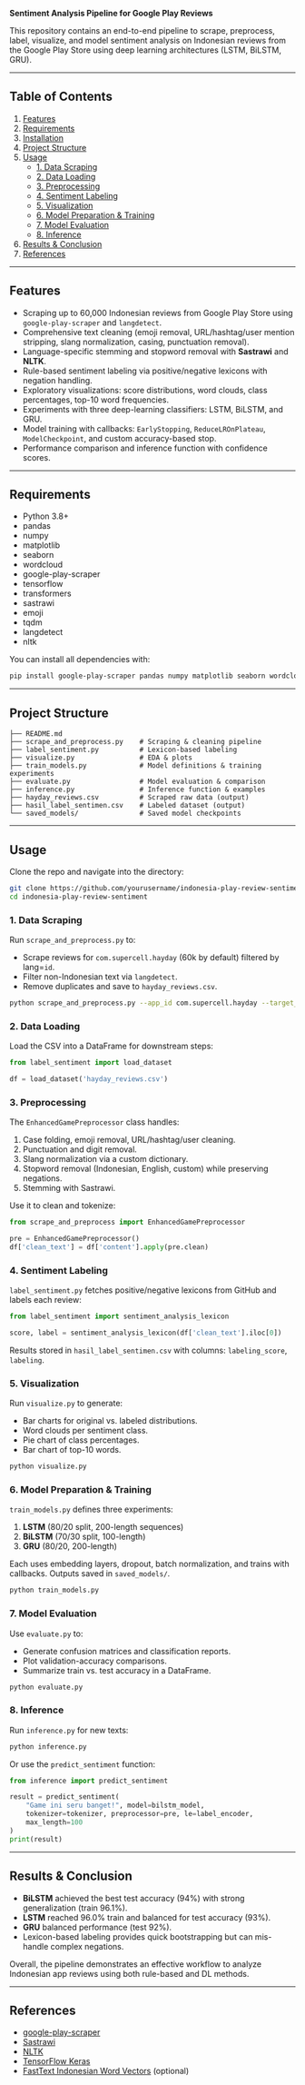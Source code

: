 **Sentiment Analysis Pipeline for Google Play Reviews**

This repository contains an end-to-end pipeline to scrape, preprocess, label, visualize, and model sentiment analysis on Indonesian reviews from the Google Play Store using deep learning architectures (LSTM, BiLSTM, GRU).

---

## Table of Contents
1. [Features](#features)
2. [Requirements](#requirements)
3. [Installation](#installation)
4. [Project Structure](#project-structure)
5. [Usage](#usage)
   - [1. Data Scraping](#1-data-scraping)
   - [2. Data Loading](#2-data-loading)
   - [3. Preprocessing](#3-preprocessing)
   - [4. Sentiment Labeling](#4-sentiment-labeling)
   - [5. Visualization](#5-visualization)
   - [6. Model Preparation & Training](#6-model-preparation--training)
   - [7. Model Evaluation](#7-model-evaluation)
   - [8. Inference](#8-inference)
6. [Results & Conclusion](#results--conclusion)
7. [References](#references)

---

## Features
- Scraping up to 60,000 Indonesian reviews from Google Play Store using `google-play-scraper` and `langdetect`.
- Comprehensive text cleaning (emoji removal, URL/hashtag/user mention stripping, slang normalization, casing, punctuation removal).
- Language-specific stemming and stopword removal with **Sastrawi** and **NLTK**.
- Rule-based sentiment labeling via positive/negative lexicons with negation handling.
- Exploratory visualizations: score distributions, word clouds, class percentages, top-10 word frequencies.
- Experiments with three deep-learning classifiers: LSTM, BiLSTM, and GRU.
- Model training with callbacks: `EarlyStopping`, `ReduceLROnPlateau`, `ModelCheckpoint`, and custom accuracy-based stop.
- Performance comparison and inference function with confidence scores.

---

## Requirements
- Python 3.8+
- pandas
- numpy
- matplotlib
- seaborn
- wordcloud
- google-play-scraper
- tensorflow
- transformers
- sastrawi
- emoji
- tqdm
- langdetect
- nltk

You can install all dependencies with:

```bash
pip install google-play-scraper pandas numpy matplotlib seaborn wordcloud tensorflow transformers sastrawi emoji tqdm nltk langdetect
```


---

## Project Structure

```
├── README.md
├── scrape_and_preprocess.py    # Scraping & cleaning pipeline
├── label_sentiment.py          # Lexicon-based labeling
├── visualize.py                # EDA & plots
├── train_models.py             # Model definitions & training experiments
├── evaluate.py                 # Model evaluation & comparison
├── inference.py                # Inference function & examples
├── hayday_reviews.csv          # Scraped raw data (output)
├── hasil_label_sentimen.csv    # Labeled dataset (output)
└── saved_models/               # Saved model checkpoints
```

---

## Usage

Clone the repo and navigate into the directory:

```bash
git clone https://github.com/yourusername/indonesia-play-review-sentiment.git
cd indonesia-play-review-sentiment
```

### 1. Data Scraping

Run `scrape_and_preprocess.py` to:
- Scrape reviews for `com.supercell.hayday` (60k by default) filtered by lang=`id`.
- Filter non-Indonesian text via `langdetect`.
- Remove duplicates and save to `hayday_reviews.csv`.

```bash
python scrape_and_preprocess.py --app_id com.supercell.hayday --target_reviews 60000
```

### 2. Data Loading

Load the CSV into a DataFrame for downstream steps:

```python
from label_sentiment import load_dataset

df = load_dataset('hayday_reviews.csv')
```

### 3. Preprocessing

The `EnhancedGamePreprocessor` class handles:
1. Case folding, emoji removal, URL/hashtag/user cleaning.
2. Punctuation and digit removal.
3. Slang normalization via a custom dictionary.
4. Stopword removal (Indonesian, English, custom) while preserving negations.
5. Stemming with Sastrawi.

Use it to clean and tokenize:

```python
from scrape_and_preprocess import EnhancedGamePreprocessor

pre = EnhancedGamePreprocessor()
df['clean_text'] = df['content'].apply(pre.clean)
```

### 4. Sentiment Labeling

`label_sentiment.py` fetches positive/negative lexicons from GitHub and labels each review:

```python
from label_sentiment import sentiment_analysis_lexicon

score, label = sentiment_analysis_lexicon(df['clean_text'].iloc[0])
```

Results stored in `hasil_label_sentimen.csv` with columns: `labeling_score`, `labeling`.

### 5. Visualization

Run `visualize.py` to generate:
- Bar charts for original vs. labeled distributions.
- Word clouds per sentiment class.
- Pie chart of class percentages.
- Bar chart of top-10 words.

```bash
python visualize.py
```

### 6. Model Preparation & Training

`train_models.py` defines three experiments:
1. **LSTM** (80/20 split, 200-length sequences)
2. **BiLSTM** (70/30 split, 100-length)
3. **GRU** (80/20, 200-length)

Each uses embedding layers, dropout, batch normalization, and trains with callbacks. Outputs saved in `saved_models/`.

```bash
python train_models.py
```

### 7. Model Evaluation

Use `evaluate.py` to:
- Generate confusion matrices and classification reports.
- Plot validation-accuracy comparisons.
- Summarize train vs. test accuracy in a DataFrame.

```bash
python evaluate.py
```

### 8. Inference

Run `inference.py` for new texts:

```bash
python inference.py
```

Or use the `predict_sentiment` function:

```python
from inference import predict_sentiment

result = predict_sentiment(
    "Game ini seru banget!", model=bilstm_model,
    tokenizer=tokenizer, preprocessor=pre, le=label_encoder,
    max_length=100
)
print(result)
```

---

## Results & Conclusion

- **BiLSTM** achieved the best test accuracy (94%) with strong generalization (train 96.1%).
- **LSTM** reached 96.0% train and balanced for test accuracy (93%).
- **GRU** balanced performance (test 92%).
- Lexicon-based labeling provides quick bootstrapping but can mis-handle complex negations.

Overall, the pipeline demonstrates an effective workflow to analyze Indonesian app reviews using both rule-based and DL methods.

---

## References

- [google-play-scraper](https://github.com/facundoolano/google-play-scraper)
- [Sastrawi](https://github.com/sastrawi/sastrawi)
- [NLTK](https://www.nltk.org/)
- [TensorFlow Keras](https://www.tensorflow.org/guide/keras)
- [FastText Indonesian Word Vectors](https://fasttext.cc/) (optional)

